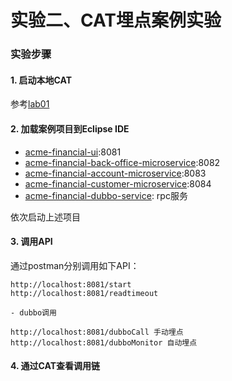 实验二、CAT埋点案例实验
======

### 实验步骤

#### 1. 启动本地CAT

参考[lab01](../lab01)

#### 2. 加载案例项目到Eclipse IDE

* [acme-financial-ui](acme-financial-ui):8081
* [acme-financial-back-office-microservice](acme-financial-back-office-microservice):8082
* [acme-financial-account-microservice](acme-financial-account-microservice):8083
* [acme-financial-customer-microservice](acme-financial-customer-microservice):8084
* [acme-financial-dubbo-service](acme-financial-dubbo-service): rpc服务


依次启动上述项目

#### 3. 调用API

通过postman分别调用如下API：

```
http://localhost:8081/start
http://localhost:8081/readtimeout

- dubbo调用

http://localhost:8081/dubboCall 手动埋点
http://localhost:8081/dubboMonitor 自动埋点
```

#### 4. 通过CAT查看调用链




